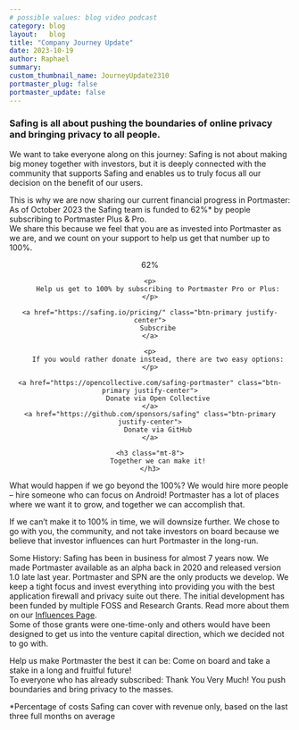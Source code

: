 ```yaml
---
# possible values: blog video podcast
category: blog
layout:   blog
title: "Company Journey Update"
date: 2023-10-19
author: Raphael
summary:  
custom_thumbnail_name: JourneyUpdate2310
portmaster_plug: false
portmaster_update: false
---
```



### Safing is all about pushing the boundaries of online privacy and bringing privacy to all people.

We want to take everyone along on this journey: Safing is not about making big money together with investors, but it is deeply connected with the community that supports Safing and enables us to truly focus all our decision on the benefit of our users.  

This is why we are now sharing our current financial progress in Portmaster: As of October 2023 the Safing team is funded to 62%* by people subscribing to Portmaster Plus & Pro.  
We share this because we feel that you are as invested into Portmaster as we are, and we count on your support to help us get that number up to 100%.

<div class="call-to-action mt-16 mb-16">
    <div class="ml-2 mr-2">
        <div class="overflow-hidden rounded bg-safing-gray-700 h-7 w-full relative">
            <div class="h-full" style="background: linear-gradient(to right, rgb(255, 179, 0), rgb(255, 160, 0)); width: 62%;">
            </div>
            <div class="absolute top-0.5 bottom-0 left-0 right-0 flex flex-row justify-center items-center text-xxs text-background">
            62%
            </div>
        </div>
    </div>

    <p>
        Help us get to 100% by subscribing to Portmaster Pro or Plus:
    </p>

    <a href="https://safing.io/pricing/" class="btn-primary justify-center">
        Subscribe
    </a>

    <p>
        If you would rather donate instead, there are two easy options:
    </p>

    <a href="https://opencollective.com/safing-portmaster" class="btn-primary justify-center">
        Donate via Open Collective
    </a>
    <a href="https://github.com/sponsors/safing" class="btn-primary justify-center">
        Donate via GitHub
    </a>

    <h3 class="mt-8">
        Together we can make it!
    </h3>
</div>

What would happen if we go beyond the 100%? We would hire more people – hire someone who can focus on Android! Portmaster has a lot of places where we want it to grow, and together we can accomplish that.

If we can’t make it to 100% in time, we will downsize further. We chose to go with you, the community, and not take investors on board because we believe that investor influences can hurt Portmaster in the long-run.

Some History: Safing has been in business for almost 7 years now. We made Portmaster available as an alpha back in 2020 and released version 1.0 late last year. Portmaster and SPN are the only products we develop. We keep a tight focus and invest everything into providing you with the best application firewall and privacy suite out there.
The initial development has been funded by multiple FOSS and Research Grants. Read more about them on our [Influences Page](https://safing.io/ownership/).  
Some of those grants were one-time-only and others would have been designed to get us into the venture capital direction, which we decided not to go with.

Help us make Portmaster the best it can be: Come on board and take a stake in a long and fruitful future!  
To everyone who has already subscribed: Thank You Very Much! You push boundaries and bring privacy to the masses.




<p class="text-sm">
*Percentage of costs Safing can cover with revenue only, based on the last three full months on average
</p>

<style>
.call-to-action {
    text-align: center;
}
.call-to-action p {
    margin: 2rem;
}
.call-to-action .btn-primary {
    white-space: normal !important;
    color: white !important;
}
</style>